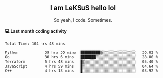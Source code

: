 <h2 align="center">I am LeKSuS hello lol</h2>
<p align="center">So yeah, I code. Sometimes.</p>

#### :computer: Last month coding activity
<!--START_SECTION:waka-->

```txt
Total Time: 104 hrs 48 mins

Python            39 hrs 35 mins  █████████▒░░░░░░░░░░░░░░░   36.82 %
Go                30 hrs 6 mins   ███████░░░░░░░░░░░░░░░░░░   28.00 %
Terraform         5 hrs 48 mins   █▒░░░░░░░░░░░░░░░░░░░░░░░   05.40 %
JavaScript        4 hrs 59 mins   █░░░░░░░░░░░░░░░░░░░░░░░░   04.64 %
C++               4 hrs 13 mins   █░░░░░░░░░░░░░░░░░░░░░░░░   03.92 %
```

<!--END_SECTION:waka-->
